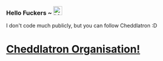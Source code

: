 ### Hello Fuckers ~ <img src="https://user-images.githubusercontent.com/1303154/88677602-1635ba80-d120-11ea-84d8-d263ba5fc3c0.gif" width="24px" alt="hi">

I don't code much publicly, but you can follow Cheddlatron :D

# [Cheddlatron Organisation!](https://github.com/Cheddlatron)
